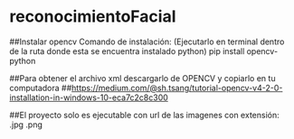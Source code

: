 # reconocimientoFacial

##Instalar opencv
Comando de instalación: (Ejecutarlo en terminal dentro de la ruta donde esta se encuentra instalado python)
pip install opencv-python

##Para obtener el archivo xml descargarlo de OPENCV y copiarlo en tu computadora
##https://medium.com/@sh.tsang/tutorial-opencv-v4-2-0-installation-in-windows-10-eca7c2c8c300

##El proyecto solo es ejecutable con url de las imagenes con extensión:
.jpg
.png
